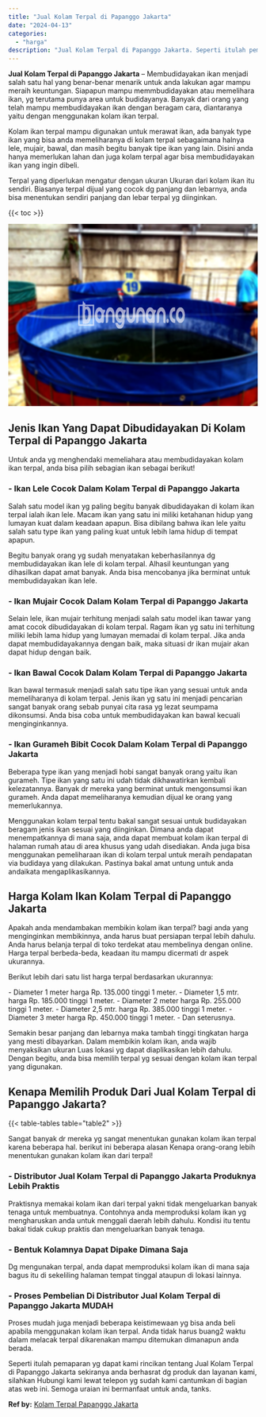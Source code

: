 ```yaml
---
title: "Jual Kolam Terpal di Papanggo Jakarta"
date: "2024-04-13"
categories: 
  - "harga"
description: "Jual Kolam Terpal di Papanggo Jakarta. Seperti itulah pemaparan yg dapat kami rincikan tentang Jual Kolam Terpal di Papanggo Jakarta sekiranya anda berhasrat..."
---
```


**Jual Kolam Terpal di Papanggo Jakarta** – Membudidayakan ikan menjadi salah satu hal yang benar-benar menarik untuk anda lakukan agar mampu meraih keuntungan. Siapapun mampu memmbudidayakan atau memelihara ikan, yg terutama punya area untuk budidayanya. Banyak dari orang yang telah mampu membudidayakan ikan dengan beragam cara, diantaranya yaitu dengan menggunakan kolam ikan terpal.

Kolam ikan terpal mampu digunakan untuk merawat ikan, ada banyak type ikan yang bisa anda memeliharanya di kolam terpal sebagaimana halnya lele, mujair, bawal, dan masih begitu banyak tipe ikan yang lain. Disini anda hanya memerlukan lahan dan juga kolam terpal agar bisa membudidayakan ikan yang ingin dibeli.

Terpal yang diperlukan mengatur dengan ukuran Ukuran dari kolam ikan itu sendiri. Biasanya terpal dijual yang cocok dg panjang dan lebarnya, anda bisa menentukan sendiri panjang dan lebar terpal yg diinginkan.

{{< toc >}}

![Jual Kolam Terpal di Papanggo Jakarta](/images/jual-kolam-terpal-31.png)

## Jenis Ikan Yang Dapat Dibudidayakan Di Kolam Terpal di Papanggo Jakarta

Untuk anda yg menghendaki memeliahara atau membudidayakan kolam ikan terpal, anda bisa pilih sebagian ikan sebagai berikut!

### \- Ikan Lele Cocok Dalam Kolam Terpal di Papanggo Jakarta

Salah satu model ikan yg paling begitu banyak dibudidayakan di kolam ikan terpal ialah ikan lele. Macam ikan yang satu ini miliki ketahanan hidup yang lumayan kuat dalam keadaan apapun. Bisa dibilang bahwa ikan lele yaitu salah satu type ikan yang paling kuat untuk lebih lama hidup di tempat apapun.

Begitu banyak orang yg sudah menyatakan keberhasilannya dg membudidayakan ikan lele di kolam terpal. Alhasil keuntungan yang dihasilkan dapat amat banyak. Anda bisa mencobanya jika berminat untuk membudidayakan ikan lele.

### \- Ikan Mujair Cocok Dalam Kolam Terpal di Papanggo Jakarta

Selain lele, ikan mujair terhitung menjadi salah satu model ikan tawar yang amat cocok dibudidayakan di kolam terpal. Ragam ikan yg satu ini terhitung miliki lebih lama hidup yang lumayan memadai di kolam terpal. Jika anda dapat membudidayakannya dengan baik, maka situasi dr ikan mujair akan dapat hidup dengan baik.

### \- Ikan Bawal Cocok Dalam Kolam Terpal di Papanggo Jakarta

Ikan bawal termasuk menjadi salah satu tipe ikan yang sesuai untuk anda memeliharanya di kolam terpal. Jenis ikan yg satu ini menjadi pencarian sangat banyak orang sebab punyai cita rasa yg lezat seumpama dikonsumsi. Anda bisa coba untuk membudidayakan kan bawal kecuali menginginkannya.

### \- Ikan Gurameh Bibit Cocok Dalam Kolam Terpal di Papanggo Jakarta

Beberapa type ikan yang menjadi hobi sangat banyak orang yaitu ikan gurameh. Tipe ikan yang satu ini udah tidak dikhawatirkan kembali kelezatannya. Banyak dr mereka yang berminat untuk mengonsumsi ikan gurameh. Anda dapat memeliharanya kemudian dijual ke orang yang memerlukannya.

Menggunakan kolam terpal tentu bakal sangat sesuai untuk budidayakan beragam jenis ikan sesuai yang diinginkan. Dimana anda dapat menempatkannya di mana saja, anda dapat membuat kolam ikan terpal di halaman rumah atau di area khusus yang udah disediakan. Anda juga bisa menggunakan pemeliharaan ikan di kolam terpal untuk meraih pendapatan via budidaya yang dilakukan. Pastinya bakal amat untung untuk anda andaikata mengaplikasikannya.

## Harga Kolam Ikan Kolam Terpal di Papanggo Jakarta

Apakah anda mendambakan membikin kolam ikan terpal? bagi anda yang menginginkan membikinnya, anda harus buat persiapan terpal lebih dahulu. Anda harus belanja terpal di toko terdekat atau membelinya dengan online. Harga terpal berbeda-beda, keadaan itu mampu dicermati dr aspek ukurannya.

Berikut lebih dari satu list harga terpal berdasarkan ukurannya:

\- Diameter 1 meter harga Rp. 135.000 tinggi 1 meter. - Diameter 1,5 mtr. harga Rp. 185.000 tinggi 1 meter. - Diameter 2 meter harga Rp. 255.000 tinggi 1 meter. - Diameter 2,5 mtr. harga Rp. 385.000 tinggi 1 meter. - Diameter 3 meter harga Rp. 450.000 tinggi 1 meter. - Dan seterusnya.

Semakin besar panjang dan lebarnya maka tambah tinggi tingkatan harga yang mesti dibayarkan. Dalam membikin kolam ikan, anda wajib menyaksikan ukuran Luas lokasi yg dapat diaplikasikan lebih dahulu. Dengan begitu, anda bisa memilih terpal yg sesuai dengan kolam ikan terpal yang digunakan.

## Kenapa Memilih Produk Dari Jual Kolam Terpal di Papanggo Jakarta?

{{< table-tables table="table2" >}}

Sangat banyak dr mereka yg sangat menentukan gunakan kolam ikan terpal karena beberapa hal. berikut ini beberapa alasan Kenapa orang-orang lebih menentukan gunakan kolam ikan dari terpal!

### \- Distributor Jual Kolam Terpal di Papanggo Jakarta Produknya Lebih Praktis

Praktisnya memakai kolam ikan dari terpal yakni tidak mengeluarkan banyak tenaga untuk membuatnya. Contohnya anda memproduksi kolam ikan yg mengharuskan anda untuk menggali daerah lebih dahulu. Kondisi itu tentu bakal tidak cukup praktis dan mengeluarkan banyak tenaga.

### \- Bentuk Kolamnya Dapat Dipake Dimana Saja

Dg mengunakan terpal, anda dapat memproduksi kolam ikan di mana saja bagus itu di sekeliling halaman tempat tinggal ataupun di lokasi lainnya.

### \- Proses Pembelian Di Distributor Jual Kolam Terpal di Papanggo Jakarta MUDAH

Proses mudah juga menjadi beberapa keistimewaan yg bisa anda beli apabila menggunakan kolam ikan terpal. Anda tidak harus buang2 waktu dalam melacak terpal dikarenakan mampu ditemukan dimanapun anda berada.

Seperti itulah pemaparan yg dapat kami rincikan tentang Jual Kolam Terpal di Papanggo Jakarta sekiranya anda berhasrat dg produk dan layanan kami, silahkan Hubungi kami lewat telepon yg sudah kami cantumkan di bagian atas web ini. Semoga uraian ini bermanfaat untuk anda, tanks.

**Ref by:** [Kolam Terpal Papanggo Jakarta](https://id.wikipedia.org/wiki/Kolam)
